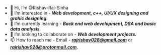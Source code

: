 - 👋 Hi, I’m @Rishav-Raj-Sinha
- 👀 I’m interested in - ***Web development, c++, UI/UX designing and grahic designing.***
- 🌱 I’m currently learning - ***Back end web development, DSA and basic data analysis.***
- 💞️ I’m looking to collaborate on - ***Web development projects.***
- 📫 How to reach me - Email - ***rajrishav028@gmail.com*** or ***rajrishav028@protonmail.com***.

<!---
Rishav-Raj-Sinha/Rishav-Raj-Sinha is a ✨ special ✨ repository because its `README.md` (this file) appears on your GitHub profile.
You can click the Preview link to take a look at your changes.
--->

